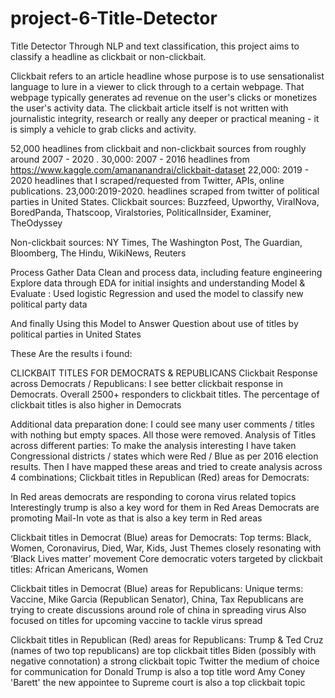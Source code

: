 # project-6-Title-Detector
Title Detector
Through NLP and text classification, this project aims to classify a headline as clickbait or non-clickbait.

Clickbait refers to an article headline whose purpose is to use sensationalist language to lure in a viewer to click through to a certain webpage. That webpage typically generates ad revenue on the user's clicks or monetizes the user's activity data. The clickbait article itself is not written with journalistic integrity, research or really any deeper or practical meaning - it is simply a vehicle to grab clicks and activity.

52,000 headlines from clickbait and non-clickbait sources from roughly around 2007 - 2020 .
30,000: 2007 - 2016 headlines from https://www.kaggle.com/amananandrai/clickbait-dataset
22,000: 2019 - 2020 headlines that I scraped/requested from Twitter, APIs, online publications.
23,000:2019-2020.   headlines scraped from twitter of political parties in United States.
Clickbait sources: Buzzfeed, Upworthy, ViralNova, BoredPanda, Thatscoop, Viralstories, PoliticalInsider, Examiner, TheOdyssey


Non-clickbait sources: NY Times, The Washington Post, The Guardian, Bloomberg, The Hindu, WikiNews, Reuters

Process
Gather Data
Clean and process data, including feature engineering
Explore data through EDA for initial insights and understanding
Model & Evaluate : Used logistic Regression and used the model to classify new political party data

And finally Using this Model to Answer Question about  use of titles by political parties in United States

These Are the results i found:

CLICKBAIT TITLES FOR DEMOCRATS & REPUBLICANS
Clickbait Response across Democrats / Republicans: I see better clickbait response in Democrats. Overall 2500+ responders to clickbait titles. The percentage of clickbait titles is also higher in Democrats
                             
Additional data preparation done:
I could see many user comments / titles with nothing but empty spaces. All those were removed.
Analysis of Titles across different parties:
To make the analysis interesting I have taken Congressional districts / states which were Red / Blue as per 2016 election results. Then I have mapped these areas and tried to create analysis across 4 combinations;
Clickbait titles in Republican (Red) areas for Democrats:

In Red areas democrats are responding to corona virus related topics
Interestingly trump is also a key word for them in Red Areas
Democrats are promoting Mail-In vote as that is also a key term in Red areas

Clickbait titles in Democrat (Blue) areas for Democrats:
Top terms: Black, Women, Coronavirus, Died, War, Kids, Just
Themes closely resonating with ‘Black Lives matter’ movement
Core democratic voters targeted by clickbait titles: African Americans, Women

Clickbait titles in Democrat (Blue) areas for Republicans:
Unique terms: Vaccine, Mike Garcia (Republican Senator), China, Tax
Republicans are trying to create discussions around role of china in spreading virus
Also focused on titles for upcoming vaccine to tackle virus spread

Clickbait titles in Republican (Red) areas for Republicans:
Trump & Ted Cruz (names of two top republicans) are top clickbait titles
Biden (possibly with negative connotation) a strong clickbait topic
Twitter the medium of choice for communication for Donald Trump is also a top title word
Amy Coney 'Barett' the new appointee to Supreme court is also a top clickbait topic
